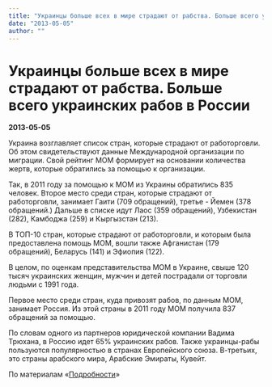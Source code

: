 ```yaml
---
title: "Украинцы больше всех в мире страдают от рабства. Больше всего украинских рабов в России"
date: "2013-05-05"
author: ""
---
```


# Украинцы больше всех в мире страдают от рабства. Больше всего украинских рабов в России

**2013-05-05** 

Украина возглавляет список стран, которые страдают от работорговли. Об этом свидетельствуют данные Международной организации по миграции. Свой рейтинг МОМ формирует на основании количества жертв, которые обратились за помощью к организации.

Так, в 2011 году за помощью к МОМ из Украины обратились 835 человек. Второе место среди стран, которые страдают от работорговли, занимает Гаити (709 обращений), третье - Йемен (378 обращений.) Дальше в списке идут Лаос (359 обращений), Узбекистан (282), Камбоджа (259) и Кыргызстан (213).

В ТОП-10 стран, которые страдают от работорговли, и которым была предоставлена помощь МОМ, вошли также Афганистан (179 обращений), Беларусь (141) и Эфиопия (122).

В целом, по оценкам представительства МОМ в Украине, свыше 120 тысяч украинских женщин, мужчин и детей пострадали от торговли людьми с 1991 года.

Первое место среди стран, куда привозят рабов, по данным МОМ, занимает Россия. Из этой страны в 2011 году МОМ получила 837 обращений за помощью.

По словам одного из партнеров юридической компании Вадима Трюхана, в Россию идет 65% украинских рабов. Также украинцы-рабы пользуются популярностью в странах Европейского союза. В-третьих, это страны арабского мира, Арабские Эмираты, Кувейт.

По материалам «[Подробности](http://podrobnosti.ua/)»